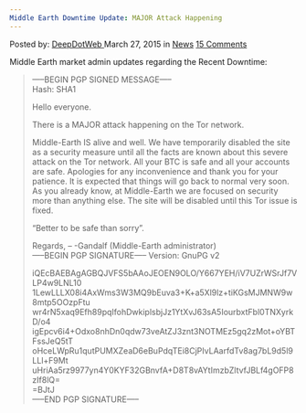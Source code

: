 ```yaml
---
Middle Earth Downtime Update: MAJOR Attack Happening
---
```

<article class="post-listing post-9694 post type-post status-publish format-standard hentry category-news tag-attack tag-downtime tag-earth tag-happening tag-major tag-middle tag-update">
<div class="post-inner">
<span>Posted by: <a href="https://www.deepdotweb.com/author/admin/" title="">DeepDotWeb </a></span>
<span>March 27, 2015</span>
<span>in <a href="https://www.deepdotweb.com/category/news/" rel="category tag">News</a></span>
<span><a href="https://www.deepdotweb.com/2015/03/27/middle-earth-market-admin-updates/#comments">15 Comments</a></span>
</p>
<div class="clear"></div>
<div class="entry">
<p>Middle Earth market admin updates regarding the Recent Downtime:</p>
<blockquote><p>
    &#8212;&#8211;BEGIN PGP SIGNED MESSAGE&#8212;&#8211;<br/>
    Hash: SHA1</p>
<p>Hello everyone.</p>
<p>There is a MAJOR attack happening on the Tor network.</p>
<p>Middle-Earth IS alive and well. We have temporarily disabled the site as a security measure until all the facts are known about this severe attack on the Tor network. All your BTC is safe and all your accounts are safe. Apologies for any inconvenience and thank you for your patience. It is expected that things will go back to normal very soon. As you already know, at Middle-Earth we are focused on security more than anything else. The site will be disabled until this Tor issue is fixed.</p>
<p>&#8220;Better to be safe than sorry&#8221;.</p>
<p>Regards, &#8211; -Gandalf (Middle-Earth administrator)<br/>
    &#8212;&#8211;BEGIN PGP SIGNATURE&#8212;&#8211; Version: GnuPG v2</p>
<p>iQEcBAEBAgAGBQJVFS5bAAoJEOEN9OLO/Y667YEH/iV7UZrWSrJf7VLP4w9LNL10<br/>
    1LewLLLX08i4AxWms3W3MQ9bEuva3+K+a5Xl9lz+tiKGsMJMNW9w8mtp5OOzpFtu<br/>
    wr4rN5xaq9Efh89pqIfohDwkiplsbjJz1YtXvJ63sA5IourbxtFbl0TNXyrkD/o4<br/>
    igEpcv6i4+Odxo8nhDn0qdw73veAtZJ3znt3NOTMEz5gq2zMot+oYBTFssJeQ5tT<br/>
    oHceLWpRu1qutPUMXZeaD6eBuPdqTEi8CjPIvLAarfdTv8ag7bL9d5l9LLl+F9Mt<br/>
    uHriAa5rz9977yn4Y0KYF32GBnvfA+D8T8vAYtImzbZltvfJBLf4gOFP8zIf8lQ=<br/>
    =BJtJ<br/>
    &#8212;&#8211;END PGP SIGNATURE&#8212;&#8211;</p></blockquote>
</div>
<span style="display:none"><a href="https://www.deepdotweb.com/tag/attack/" rel="tag">attack</a> <a href="https://www.deepdotweb.com/tag/downtime/" rel="tag">downtime</a> <a href="https://www.deepdotweb.com/tag/earth/" rel="tag">earth</a> <a href="https://www.deepdotweb.com/tag/happening/" rel="tag">happening</a> <a href="https://www.deepdotweb.com/tag/major/" rel="tag">major</a> <a href="https://www.deepdotweb.com/tag/middle/" rel="tag">middle</a> <a href="https://www.deepdotweb.com/tag/update/" rel="tag">update</a></span> <span style="display:none" class="updated">2015-03-27</span>
<div style="display:none" class="vcard author" itemprop="author" itemscope itemtype="http://schema.org/Person"><strong class="fn" itemprop="name">